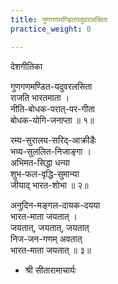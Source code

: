 ```yaml
---
title: गुणगणमण्डितयदुवरलसिता
practice_weight: 0

---
```

  
देशगीतिका  

गुणगणमण्डित-यदुवरलसिता  
राजति भारतमाता ।  
नीति-बोधक-परात्-पर-गीता  
बोधक-योगि-जनाप्ता ॥ १॥  
  
रम्य-सुरालय-सरिद्-आक्रीडैः  
भव्य-सुललित-निजाङ्गा ।  
अभिमत-सिद्धा धन्या  
शुभ-फल-वृद्धि-सुमान्या  
जीयाद् भारत-शोभा ॥ २॥  
  
अनुदिन-मङ्गल-दायक-दयया  
भारत-माता जयतात् ।  
जयतात्, जयतात्, जयतात्  
निज-जन-गणम् अवतात्  
भारत-माता जयतात् ॥ ३॥  
  
- श्री सीतारामाचार्यः  
